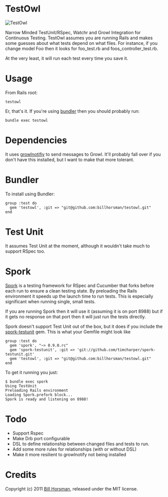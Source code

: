 TestOwl
=

![TestOwl](https://github.com/billhorsman/testowl/raw/master/images/testowl.png)

Narrow Minded TestUnit/RSpec, Watchr and Growl Integration for Continuous Testing. TestOwl assumes you are running Rails and makes some guesses about what tests depend on what files. For instance, if you change model Foo then it looks for foo_test.rb and foos_controller_test.rb.
   
At the very least, it will run each test every time you save it.

Usage 
==

From Rails root:

    testowl

Er, that's it. If you're using [bundler](http://gembundler.com/) then you should probably run:

    bundle exec testowl

Dependencies
==

It uses [growlnotifiy](http://growl.info/extras.php) to send messages to Growl. It'll probably fall over if you don't have this installed, but I want to make that more tolerant.

Bundler
==

To install using Bundler:

    group :test do
      gem 'testowl', :git => "git@github.com:billhorsman/testowl.git"
    end

Test Unit
==

It assumes Test Unit at the moment, although it wouldn't take much to support RSpec too.

Spork
==

[Spork](https://github.com/timcharper/spork) is a testing framework for RSpec and Cucumber that forks before each run to ensure a clean testing state. By preloading the Rails environment it speeds up the launch time to run tests. This is especially significant when running single, small tests.

If you are running Spork then it will use it (assuming it is on port 8988) but if it gets no response on that port then it will just run the tests directly.

Spork doesn't support Test Unit out of the box, but it does if you include the [spork-testunit](https://github.com/timcharper/spork-testunit) gem. This is what your Gemfile might look like

    group :test do
      gem 'spork', "~> 0.9.0.rc"
      gem 'spork-testunit', :git => 'git://github.com/timcharper/spork-testunit.git'
      gem 'testowl', :git => "git@github.com:billhorsman/testowl.git"
    end

To get it running you just:

    $ bundle exec spork
    Using TestUnit
    Preloading Rails environment
    Loading Spork.prefork block...
    Spork is ready and listening on 8988!

Todo
==

* Support Rspec
* Make Drb port configurable
* DSL to define relationship between changed files and tests to run.
* Add some more rules for relationships (with or without DSL)
* Make it more resilient to growlnotify not being installed

Credits
==

Copyright (c) 2011 [Bill Horsman](http://bill.logicalcobwebs.com), released under the MIT license.